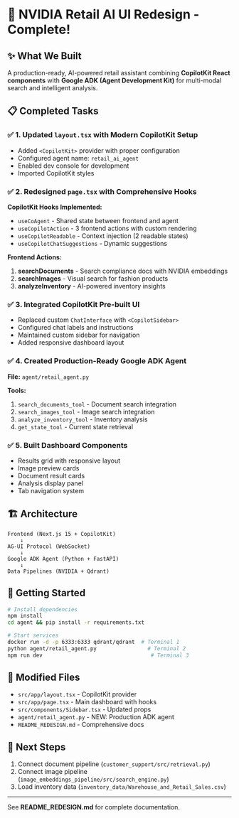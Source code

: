 # 🎉 NVIDIA Retail AI UI Redesign - Complete!

## ✨ What We Built

A production-ready, AI-powered retail assistant combining **CopilotKit React components** with **Google ADK (Agent Development Kit)** for multi-modal search and intelligent analysis.

## 📋 Completed Tasks

### ✅ 1. Updated `layout.tsx` with Modern CopilotKit Setup
- Added `<CopilotKit>` provider with proper configuration
- Configured agent name: `retail_ai_agent`
- Enabled dev console for development
- Imported CopilotKit styles

### ✅ 2. Redesigned `page.tsx` with Comprehensive Hooks
**CopilotKit Hooks Implemented:**
- `useCoAgent` - Shared state between frontend and agent
- `useCopilotAction` - 3 frontend actions with custom rendering
- `useCopilotReadable` - Context injection (2 readable states)
- `useCopilotChatSuggestions` - Dynamic suggestions

**Frontend Actions:**
1. **searchDocuments** - Search compliance docs with NVIDIA embeddings
2. **searchImages** - Visual search for fashion products
3. **analyzeInventory** - AI-powered inventory insights

### ✅ 3. Integrated CopilotKit Pre-built UI
- Replaced custom `ChatInterface` with `<CopilotSidebar>`
- Configured chat labels and instructions
- Maintained custom sidebar for navigation
- Added responsive dashboard layout

### ✅ 4. Created Production-Ready Google ADK Agent
**File:** `agent/retail_agent.py`

**Tools:**
1. `search_documents_tool` - Document search integration
2. `search_images_tool` - Image search integration  
3. `analyze_inventory_tool` - Inventory analysis
4. `get_state_tool` - Current state retrieval

### ✅ 5. Built Dashboard Components
- Results grid with responsive layout
- Image preview cards
- Document result cards
- Analysis display panel
- Tab navigation system

## 🏗️ Architecture

```
Frontend (Next.js 15 + CopilotKit)
    ↓
AG-UI Protocol (WebSocket)
    ↓
Google ADK Agent (Python + FastAPI)
    ↓
Data Pipelines (NVIDIA + Qdrant)
```

## 🚀 Getting Started

```bash
# Install dependencies
npm install
cd agent && pip install -r requirements.txt

# Start services
docker run -d -p 6333:6333 qdrant/qdrant  # Terminal 1
python agent/retail_agent.py                # Terminal 2
npm run dev                                  # Terminal 3
```

## 📁 Modified Files

- `src/app/layout.tsx` - CopilotKit provider
- `src/app/page.tsx` - Main dashboard with hooks
- `src/components/Sidebar.tsx` - Updated props
- `agent/retail_agent.py` - NEW: Production ADK agent
- `README_REDESIGN.md` - Comprehensive docs

## 🔗 Next Steps

1. Connect document pipeline (`customer_support/src/retrieval.py`)
2. Connect image pipeline (`image_embeddings_pipeline/src/search_engine.py`)
3. Load inventory data (`inventory_data/Warehouse_and_Retail_Sales.csv`)

---

See **README_REDESIGN.md** for complete documentation.
